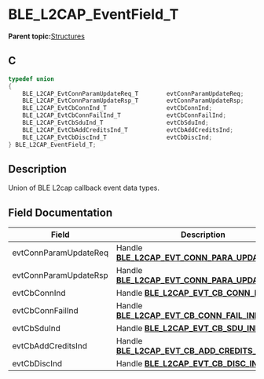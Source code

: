 # BLE\_L2CAP\_EventField\_T

**Parent topic:**[Structures](GUID-06D6B68D-2F13-4AF3-9054-4592F7B9DAED.md)

## C

```c
typedef union
{
    BLE_L2CAP_EvtConnParamUpdateReq_T        evtConnParamUpdateReq;
    BLE_L2CAP_EvtConnParamUpdateRsp_T        evtConnParamUpdateRsp;
    BLE_L2CAP_EvtCbConnInd_T                 evtCbConnInd;
    BLE_L2CAP_EvtCbConnFailInd_T             evtCbConnFailInd;
    BLE_L2CAP_EvtCbSduInd_T                  evtCbSduInd;
    BLE_L2CAP_EvtCbAddCreditsInd_T           evtCbAddCreditsInd;
    BLE_L2CAP_EvtCbDiscInd_T                 evtCbDiscInd;
} BLE_L2CAP_EventField_T;
```

## Description

Union of BLE L2cap callback event data types.

## Field Documentation

|Field|Description|
|-----|-----------|
|evtConnParamUpdateReq|Handle **[BLE\_L2CAP\_EVT\_CONN\_PARA\_UPDATE\_REQ](GUID-08754DED-539F-4A79-819A-92C50CC7F476.md)**.|
|evtConnParamUpdateRsp|Handle **[BLE\_L2CAP\_EVT\_CONN\_PARA\_UPDATE\_RSP](GUID-08754DED-539F-4A79-819A-92C50CC7F476.md)**.|
|evtCbConnInd|Handle **[BLE\_L2CAP\_EVT\_CB\_CONN\_IND](GUID-08754DED-539F-4A79-819A-92C50CC7F476.md)**.|
|evtCbConnFailInd|Handle **[BLE\_L2CAP\_EVT\_CB\_CONN\_FAIL\_IND](GUID-08754DED-539F-4A79-819A-92C50CC7F476.md)**.|
|evtCbSduInd|Handle **[BLE\_L2CAP\_EVT\_CB\_SDU\_IND](GUID-08754DED-539F-4A79-819A-92C50CC7F476.md)**.|
|evtCbAddCreditsInd|Handle **[BLE\_L2CAP\_EVT\_CB\_ADD\_CREDITS\_IND](GUID-08754DED-539F-4A79-819A-92C50CC7F476.md)**.|
|evtCbDiscInd|Handle **[BLE\_L2CAP\_EVT\_CB\_DISC\_IND](GUID-08754DED-539F-4A79-819A-92C50CC7F476.md)**.|

